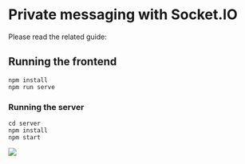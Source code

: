 # Private messaging with Socket.IO

Please read the related guide:

## Running the frontend

```
npm install
npm run serve
```

### Running the server

```
cd server
npm install
npm start
```
<img src='https://socket.io/assets/images/private-messaging-part-1-chat-ab610e9e03738ad37f7b0fb55c771087.png'></img>
